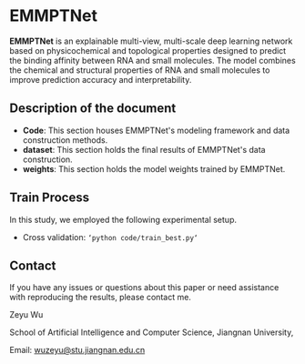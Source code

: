 # EMMPTNet

**EMMPTNet** is an explainable multi-view, multi-scale deep learning network based on physicochemical and topological properties designed to predict the binding affinity between RNA and small molecules. The model combines the chemical and structural properties of RNA and small molecules to improve prediction accuracy and interpretability.

## Description of the document

- **Code**: This section houses EMMPTNet's modeling framework and data construction methods.
- **dataset**: This section holds the final results of EMMPTNet's data construction.
- **weights**: This section holds the model weights trained by EMMPTNet.


## Train Process
In this study, we employed the following experimental setup.
* Cross validation: `‘python code/train_best.py‘`

## Contact
If you have any issues or questions about this paper or need assistance with reproducing the results, please contact me.

Zeyu Wu

School of Artificial Intelligence and Computer Science, 
Jiangnan University, 

Email: wuzeyu@stu.jiangnan.edu.cn
